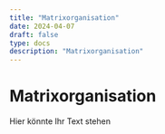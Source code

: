 ```yaml
---
title: "Matrixorganisation"
date: 2024-04-07
draft: false
type: docs
description: "Matrixorganisation"
---
```


# Matrixorganisation

Hier könnte Ihr Text stehen